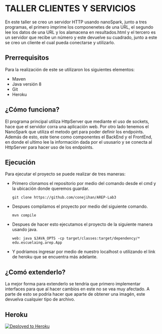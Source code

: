 # TALLER CLIENTES Y SERVICIOS

En este taller se creo un servidor HTTP usando nanoSpark, junto a tres programas, el primero imprime los componenetes de una URL, el segundo lee los datos de una URL y los alamacena en resultados.html y el tercero es un servidor que recibe un número y este devuelve su cuadrado, junto a este se creo un cliente el cual pueda conectarse y utilizarlo.

## Prerrequisitos

Para la realización de este se utilizaron los siguientes elementos:
* Maven
* Java versión 8
* Git
* Heroku

## ¿Cómo funciona?

El programa principal utiliza HttpServer que mediante el uso de sockets, hace que el servidor corra una aplicación web. Por otro lado tenemos el NanoSpark que utiliza el metodo get para poder definir los endpoints.
Además de esto, este tiene como componentes el BackEnd y el FrontEnd, en donde el ultimo lee la información dada por el ususario y se conecta al HttpServer para hacer uso de los endpoints.

## Ejecución

Para ejecutar el proyecto se puede realizar de tres maneras:
 * Primero clonamos el repositorio por medio del comando desde el cmd y la ubicación donde queremos guardar.
 
   ```git clone https://github.com/conejihan/AREP-Lab3```

* Despues compilamos el proyecto por medio del siguiente comando.
    
    ```mvn compile```

* Despues de hacer esto ejecutamos el proyecto de la siguiente manera usando java.

     ```web: java $JAVA_OPTS -cp target/classes:target/dependency/* edu.escuelaing.arep.App```
     
* Y podriamos ingresar por medio de nuestro localhost o utilizando el link de heroku que se encuentra más adelante.



## ¿Comó extenderlo?

La mejor forma para extenderlo se tendria que primero implementar interfaces para que al hacer cambios en este no se vea muy afectado. A parte de esto se podría hacer que aparte de obtener una imagén, este devuelva cualquier tipo de archivo.


## Heroku

[![Deployed to Heroku](https://www.herokucdn.com/deploy/button.png)](https://lab2-arep.herokuapp.com/)



 